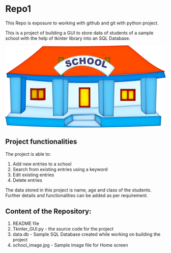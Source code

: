 # Repo1
This Repo is exposure to working with github and git with python project.

This is a project of building a GUI to store data of students of a sample school with the help of tkinter library into an SQL Database.

![School Data](school_image.jpg)

## Project functionalities
The project is able to:
1. Add new entries to a school
2. Search from existing entries using a keyword
3. Edit existing entries
4. Delete entries

The data stored in this project is name, age and class of the students. Further details and functionalities can be added as per requirement.

## Content of the Repository:
1. README file
2. Tkinter_GUI.py - the source code for the project
3. data.db - Sample SQL Database created while working on building the project
4. school_image.jpg - Sample image file for Home screen